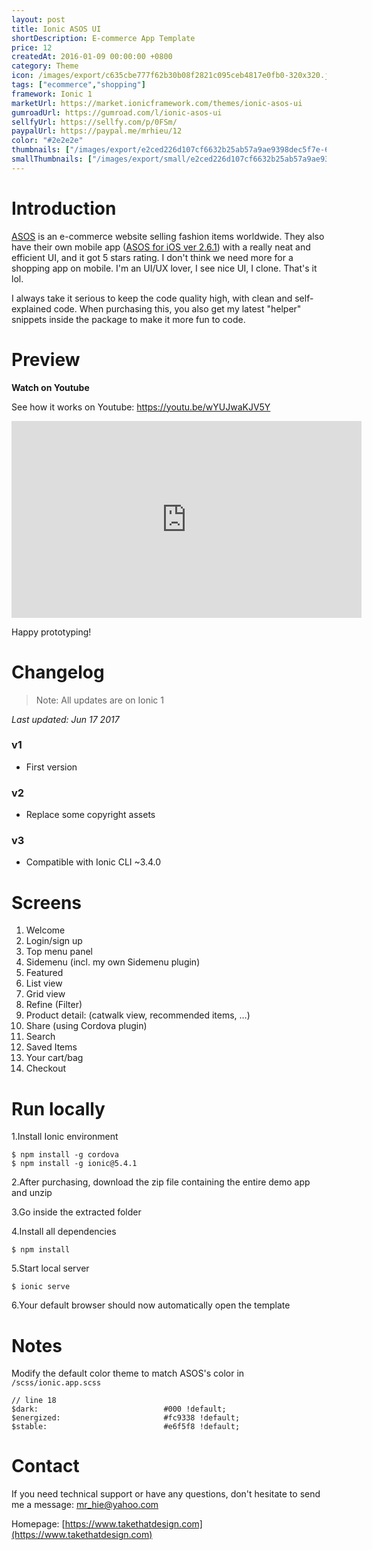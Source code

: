 ```yaml
---
layout: post
title: Ionic ASOS UI
shortDescription: E-commerce App Template 
price: 12
createdAt: 2016-01-09 00:00:00 +0800
category: Theme
icon: /images/export/c635cbe777f62b30b08f2821c095ceb4817e0fb0-320x320.jpg
tags: ["ecommerce","shopping"]
framework: Ionic 1
marketUrl: https://market.ionicframework.com/themes/ionic-asos-ui
gumroadUrl: https://gumroad.com/l/ionic-asos-ui
sellfyUrl: https://sellfy.com/p/0FSm/
paypalUrl: https://paypal.me/mrhieu/12
color: "#2e2e2e"
thumbnails: ["/images/export/e2ced226d107cf6632b25ab57a9ae9398dec5f7e-640x1136.jpg","/images/export/c56b6d54736b6068972e5a6998fc2f743ba34250-640x1136.jpg","/images/export/8d6faff83d06fd26cb012d214332eca010b88adf-640x1136.jpg","/images/export/4dbd6eb2c1bc6c2056c1170dfb44b519965d1a5e-640x1136.jpg","/images/export/43f4d1945a32f1fdac0fa5eb9d23550222d04c77-640x1136.jpg","/images/export/3bce1c0fec61d0b1a59981d9ba1b2671c650b014-640x1136.jpg"]
smallThumbnails: ["/images/export/small/e2ced226d107cf6632b25ab57a9ae9398dec5f7e-640x1136.jpg","/images/export/small/c56b6d54736b6068972e5a6998fc2f743ba34250-640x1136.jpg","/images/export/small/8d6faff83d06fd26cb012d214332eca010b88adf-640x1136.jpg"]
---
```


# Introduction

[ASOS](http://www.asos.com/) is an e-commerce website selling fashion items worldwide. They also have their own mobile app ([ASOS for iOS ver 2.6.1](https://itunes.apple.com/gb/app/asos/id457876088?mt=8)) with a really neat and efficient UI, and it got 5 stars rating. I don't think we need more for a shopping app on mobile. I'm an UI/UX lover, I see nice UI, I clone. That's it lol.

I always take it serious to keep the code quality high, with clean and self-explained code. When purchasing this, you also get my latest "helper" snippets inside the package to make it more fun to code.


# Preview




**Watch on Youtube**

See how it works on Youtube: https://youtu.be/wYUJwaKJV5Y

<iframe width="560" height="315" src="https://www.youtube.com/embed/wYUJwaKJV5Y" frameborder="0" allow="accelerometer; autoplay; encrypted-media; gyroscope; picture-in-picture" allowfullscreen></iframe>


Happy prototyping!


# Changelog

> Note: All updates are on Ionic 1

*Last updated: Jun 17 2017*

### v1

* First version

### v2

* Replace some copyright assets

### v3

* Compatible with Ionic CLI ~3.4.0


# Screens

1. Welcome
2. Login/sign up
3. Top menu panel
4. Sidemenu (incl. my own Sidemenu plugin)
5. Featured
6. List view
7. Grid view
8. Refine (Filter)
9. Product detail: (catwalk view, recommended items, …)
10. Share (using Cordova plugin)
11. Search
12. Saved Items
13. Your cart/bag
14. Checkout

# Run locally
1.Install Ionic environment

```
$ npm install -g cordova
$ npm install -g ionic@5.4.1
```

2.After purchasing, download the zip file containing the entire demo app and unzip

3.Go inside the extracted folder

4.Install all dependencies

```
$ npm install
```

5.Start local server
```
$ ionic serve
```

6.Your default browser should now automatically open the template


# Notes

Modify the default color theme to match ASOS's color in `/scss/ionic.app.scss`
```
// line 18
$dark:                            #000 !default;
$energized:                       #fc9338 !default;
$stable:                          #e6f5f8 !default;
```


# Contact
If you need technical support or have any questions, don't hesitate to send me a message: [mr_hie@yahoo.com](mailto:mr_hie@yahoo.com)

Homepage: [https://www.takethatdesign.com](https://www.takethatdesign.com)
